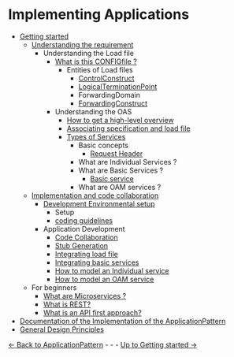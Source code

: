 # Implementing Applications
- [Getting started](https://github.com/openBackhaul/ApplicationPattern/blob/develop/doc/ImplementingApplications/GettingStarted/GettingStarted.md)
  - [Understanding the requirement](https://github.com/openBackhaul/ApplicationPattern/blob/develop/doc/ImplementingApplications/UnderstandingTheRequirement/UnderstandingTheRequirement.md)
     - Understanding the Load file
       - [What is this CONFIGfile ?](https://github.com/openBackhaul/ApplicationPattern/blob/develop/doc/ElementsApplicationPattern/Principles/ConfigFile/ConfigFile.md)
         - Entities of Load files
           - [ControlConstruct](https://github.com/openBackhaul/ApplicationPattern/blob/develop/doc/ElementsApplicationPattern/InformationModel/ControlConstruct/ControlConstruct.md)
           - [LogicalTerminationPoint](https://github.com/openBackhaul/ApplicationPattern/blob/develop/doc/ElementsApplicationPattern/InformationModel/LogicalTerminationPoint/LogicalTerminationPoint.md)
           - ForwardingDomain
           - [ForwardingConstruct](https://github.com/openBackhaul/ApplicationPattern/blob/develop/doc/ElementsApplicationPattern/InformationModel/ForwardingConstruct/ForwardingConstruct.md)
       - Understanding the OAS
         - [How to get a high-level overview](https://github.com/openBackhaul/ApplicationPattern/blob/develop/doc/ImplementingApplications/UnderstandingTheRequirement/UnderstandingTheOAS/HighLevelOverview.md)
         - [Associating specification and load file](https://github.com/openBackhaul/ApplicationPattern/blob/develop/doc/ImplementingApplications/UnderstandingTheRequirement/UnderstandingTheOAS/AssociatingSpecificationAndLoadFile.md)
         - [Types of Services](https://github.com/openBackhaul/ApplicationPattern/blob/develop/doc/ImplementingApplications/UnderstandingTheRequirement/UnderstandingTheOAS/TypesOfServices.md)
           - Basic concepts
             - [Request Header](https://github.com/openBackhaul/ApplicationPattern/blob/develop/doc/ImplementingApplications/UnderstandingTheRequirement/UnderstandingTheOAS/RequestHeader.md)
           - What are Individual Services ?
           - What are Basic Services ?
             - [Basic service](https://github.com/openBackhaul/ApplicationPattern/blob/develop/doc/ImplementingApplications/UnderstandingTheRequirement/UnderstandingTheOAS/BasicServices.md)
           - What are OAM services ?
   - [Implementation and code collaboration](https://github.com/openBackhaul/ApplicationPattern/blob/develop/doc/ImplementingApplications/ImplementationAndCodeCollaboration/ImplementationAndCodeCollaboration.md)
     - [Development Environmental setup](https://github.com/openBackhaul/ApplicationPattern/blob/develop/doc/ImplementingApplications/ImplementationAndCodeCollaboration/DevelopmentEnvironmentalSetup.md)
       - Setup
       - [coding guidelines](https://github.com/openBackhaul/ApplicationPattern/blob/develop/doc/ImplementingApplications/ImplementationAndCodeCollaboration/CodingGuidelines.md)
     - Application Development
       - [Code Collaboration](https://github.com/openBackhaul/ApplicationPattern/blob/develop/doc/ImplementingApplications/ImplementationAndCodeCollaboration/CodeCollaboration.md)
       - [Stub Generation](https://github.com/openBackhaul/ApplicationPattern/blob/develop/doc/ImplementingApplications/ImplementationAndCodeCollaboration/StubGeneration.md)
       - [Integrating load file](https://github.com/openBackhaul/ApplicationPattern/blob/develop/doc/ImplementingApplications/ImplementationAndCodeCollaboration/IntegratingLoadFile.md)
       - [Integrating basic services](https://github.com/openBackhaul/ApplicationPattern/blob/develop/doc/ImplementingApplications/ImplementationAndCodeCollaboration/IntegratingBasicServices.md)
       - [How to model an Individual service](https://github.com/openBackhaul/ApplicationPattern/blob/develop/doc/ImplementingApplications/ImplementationAndCodeCollaboration/HowToModelAnIndividualService.md)
       - [How to model an OAM service](https://github.com/openBackhaul/ApplicationPattern/blob/develop/doc/ImplementingApplications/ImplementationAndCodeCollaboration/HowToModelAnOAMService.md)
   - For beginners
     - [What are Microservices ?](https://github.com/openBackhaul/ApplicationPattern/blob/develop/doc/ElementsApplicationPattern/Principles/Microservice/Microservice.md)
     - [What is REST?](https://github.com/openBackhaul/ApplicationPattern/blob/develop/doc/ElementsApplicationPattern/Principles/Restful/Restful.md)
     - [What is an API first approach?](https://github.com/openBackhaul/ApplicationPattern/blob/develop/doc/ElementsApplicationPattern/Principles/ApiFirst/ApiFirst.md)
- [Documentation of the Implementation of the ApplicationPattern](https://github.com/openBackhaul/ApplicationPattern/blob/develop/doc/ImplementingApplications/ApplicationPatternDocumentation/ApplicationPatternDocumentation.md)
- [General Design Principles](https://github.com/openBackhaul/ApplicationPattern/blob/develop/doc/ElementsApplicationPattern/ElementsApplicationPattern.md)

[<- Back to ApplicationPattern](../ElementsApplicationPattern/ElementsApplicationPattern.md) - - - [Up to Getting started ->](https://github.com/openBackhaul/ApplicationPattern/blob/develop/doc/ImplementingApplications/GettingStarted/GettingStarted.md)
